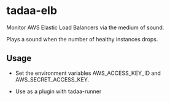 # tadaa-elb

Monitor AWS Elastic Load Balancers via the medium of sound.

Plays a sound when the number of healthy instances drops.


## Usage
- Set the environment variables AWS_ACCESS_KEY_ID and AWS_SECRET_ACCESS_KEY.

- Use as a plugin with tadaa-runner
